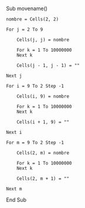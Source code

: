 Sub movename()

    nombre = Cells(2, 2)
    
    For j = 2 To 9
    
        Cells(j, j) = nombre
        
        For k = 1 To 10000000
        Next k
        
        Cells(j - 1, j - 1) = ""
        
    Next j
    
    For i = 9 To 2 Step -1
    
        Cells(i, 9) = nombre
        
        For k = 1 To 10000000
        Next k
        
        Cells(i + 1, 9) = ""
    
    Next i
    
    For m = 9 To 2 Step -1
    
        Cells(2, m) = nombre
        
        For k = 1 To 10000000
        Next k
        
        Cells(2, m + 1) = ""
    
    Next m

End Sub
